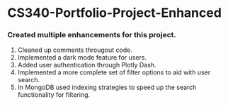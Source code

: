 # CS340-Portfolio-Project-Enhanced

### Created multiple enhancements for this project.

1. Cleaned up comments througout code.
2. Implemented a dark mode feature for users.
3. Added user authentication through Plotly Dash.
4. Implemented a more complete set of filter options to aid with user search.
5. In MongoDB used indexing strategies to speed up the search functionality for filtering.
